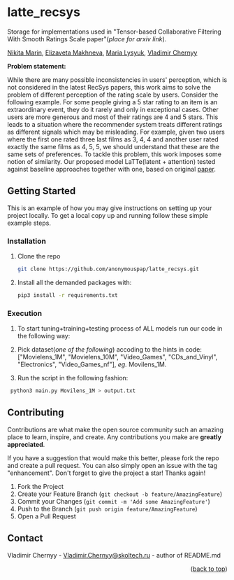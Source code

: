 # latte_recsys
Storage for implementations used in "Tensor-based Collaborative Filtering With Smooth Ratings Scale paper"(*place for arxiv link*).

[Nikita Marin](https://github.com/KseverNikita), [Elizaveta Makhneva](https://github.com/elizacc), [Maria Lysyuk](https://github.com/marialysyuk), [Vladimir Chernyy](https://github.com/scalyvladimir)

**Problem statement:**

While there are many possible inconsistencies in users' perception, which is not considered in the latest RecSys papers, this work aims to solve the problem of different perception of the rating scale by users. Consider the following example. For some people giving a 5 star rating to an item is an extraordinary event, they do it rarely and only in exceptional cases. Other users are more generous and most of their ratings are 4 and 5 stars. This leads to a situation where the recommender system treats different ratings as different signals which may be misleading. For example, given two users where the first one rated three last films as 3, 4, 4 and another user rated exactly the same films as 4, 5, 5, we should understand that these are the same sets of preferences. To tackle this problem, this work imposes some notion of similarity. Our proposed model LaTTe(latent + attention) tested against baseline approaches together with one, based on original [paper](https://arxiv.org/abs/1802.05814).

<!-- This codebase is designed for tuning and training all the models, mentioned in "Tensor-based Collaborative Filtering With Smooth Ratings Scale paper". It is partially based on [Polara framework](https://github.com/evfro/polara.git) -->

<!-- GETTING STARTED -->
## Getting Started

This is an example of how you may give instructions on setting up your project locally.
To get a local copy up and running follow these simple example steps.

### Installation

1. Clone the repo
   ```sh
   git clone https://github.com/anonymouspap/latte_recsys.git
   ```
   
2. Install all the demanded packages with:
   ```sh
   pip3 install -r requirements.txt
   ```
   
### Execution
   
1. To start tuning+training+testing process of ALL models run our code in the following way:
  
2. Pick dataset(*one of the following*) accoding to the hints in code: ["Movielens_1M", "Movielens_10M", "Video_Games", "CDs_and_Vinyl", "Electronics", "Video_Games_nf"], *eg.* Movilens_1M.

3. Run the script in the following fashion: 
  ```sh
   python3 main.py Movilens_1M > output.txt
   ```

<!-- CONTRIBUTING -->
## Contributing

Contributions are what make the open source community such an amazing place to learn, inspire, and create. Any contributions you make are **greatly appreciated**.

If you have a suggestion that would make this better, please fork the repo and create a pull request. You can also simply open an issue with the tag "enhancement".
Don't forget to give the project a star! Thanks again!

1. Fork the Project
2. Create your Feature Branch (`git checkout -b feature/AmazingFeature`)
3. Commit your Changes (`git commit -m 'Add some AmazingFeature'`)
4. Push to the Branch (`git push origin feature/AmazingFeature`)
5. Open a Pull Request

<!-- CONTACT -->
## Contact

Vladimir Chernyy - Vladimir.Chernyy@skoltech.ru - author of README.md

<!-- MARKDOWN LINKS & IMAGES -->
<!-- https://www.markdownguide.org/basic-syntax/#reference-style-links -->
[contributors-shield]: https://img.shields.io/github/contributors/github_username/repo_name.svg?style=for-the-badge
[contributors-url]: https://github.com/github_username/repo_name/graphs/contributors

<p align="right">(<a href="#top">back to top</a>)</p>
